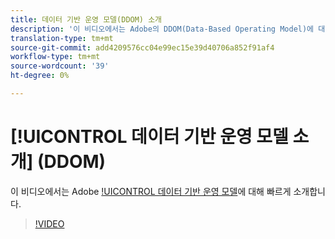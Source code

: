 ```yaml
---
title: 데이터 기반 운영 모델(DDOM) 소개
description: '이 비디오에서는 Adobe의 DDOM(Data-Based Operating Model)에 대해 간략하게 소개합니다. '
translation-type: tm+mt
source-git-commit: add4209576cc04e99ec15e39d40706a852f91af4
workflow-type: tm+mt
source-wordcount: '39'
ht-degree: 0%

---
```



# [!UICONTROL 데이터 기반 운영 모델 소개] (DDOM)

이 비디오에서는 Adobe [!UICONTROL 데이터 기반 운영 모델](DDOM)에 대해 빠르게 소개합니다.

>[!VIDEO](https://video.tv.adobe.com/v/41690)
